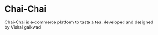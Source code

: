 # Chai-Chai
Chai-Chai is e-commerce platform to taste a tea. developed and designed by Vishal gaikwad
